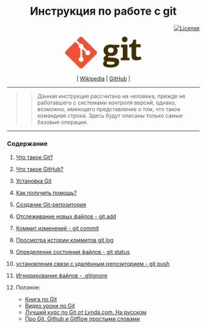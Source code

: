 <h1 align="center">Инструкция по работе с git</h1>

<p align="right">
<a href="./license.md"><img src="https://poser.pugx.org/laravel/framework/license.svg" alt="License"></a>
</p>

<p align="center"><img src="./assets/Git-logo.svg" width="200"></p>

<p align="center">
| <a href="https://ru.wikipedia.org/wiki/Git">Wikipedia</a> | <a href="https://github.com/">GitHub</a> |
</p>

---

>>Данная инструкция рассчитана на человека, прежде не работавшего с системами контроля
версий, однако, возможно, имеющего представление о том, что такое командная строка.
Здесь будут описаны только самые базовые операции.
---
### Содержание
1. [Что такое Git?](./vsc.md)
2. [Что такое GitHub?](./github.md)
3. [Установка Git](install_git.md)
4. [Как получить помощь?](./help.md)
5. [Создание Git-репозитория](./create_repository.md)
6. [Отслеживание новых файлов - git add](./add.md)
7. [Коммит изменений - git commit](./commit.md)
8. [Просмотра истории коммитов git log](./git-log.md)
8. [Определение состояния файлов - git status](./status.md)
9. [установления связи с удалённым репозиторием - git push](./push.md)
10. [Игнорирование файлов - .gitignore](./gitignore.md)
11. Ползное:

    - [Книга по Git](https://git-scm.com/book/ru/v2)
    - [Видео уроки по Git](https://git-scm.com/videos)
    - [Лучший курс по Git от Lynda.com. На русском](https://proglib.io/p/system-git/)
    - [Про Git, Github и Gitflow простыми словами](https://proglib.io/p/git-github-gitflow/)


